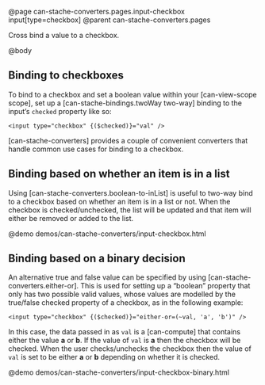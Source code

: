 @page can-stache-converters.pages.input-checkbox input[type=checkbox]
@parent can-stache-converters.pages

Cross bind a value to a checkbox.

@body

## Binding to checkboxes

To bind to a checkbox and set a boolean value within your [can-view-scope scope], set up a [can-stache-bindings.twoWay two-way] binding to the input’s `checked` property like so:

```
<input type="checkbox" {($checked)}="val" />
```

[can-stache-converters] provides a couple of convenient converters that handle common use cases for binding to a checkbox.

## Binding based on whether an item is in a list

Using [can-stache-converters.boolean-to-inList] is useful to two-way bind to a checkbox based on whether an item is in a list or not. When the checkbox is checked/unchecked, the list will be updated and that item will either be removed or added to the list.

@demo demos/can-stache-converters/input-checkbox.html

## Binding based on a binary decision

An alternative true and false value can be specified by using [can-stache-converters.either-or]. This is used for setting up a “boolean” property that only has two possible valid values, whose values are modelled by the true/false checked property of a checkbox, as in the following example:


```
<input type="checkbox" {($checked)}="either-or=(~val, 'a', 'b')" />
```

In this case, the data passed in as `val` is a [can-compute] that contains either the value **a** or **b**. If the value of `val` is **a** then the checkbox will be checked. When the user checks/unchecks the checkbox then the value of `val` is set to be either **a** or **b** depending on whether it is checked.

@demo demos/can-stache-converters/input-checkbox-binary.html
